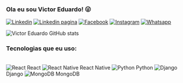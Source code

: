 ### Ola eu sou Victor Eduardo! 😜
[![Linkedin](https://img.shields.io/badge/LinkedIn-0077B5?style=for-the-badge&logo=linkedin&logoColor=white)](https://www.linkedin.com/in/victor-eduardo-dias-gon%C3%A7alves-071422251/)
[![Linkedin pagina](https://img.shields.io/badge/LinkedIn-0077B5?style=for-the-badge&logo=linkedin&logoColor=white)](https://www.linkedin.com/company/gsc-companies/?viewAsMember=true)
[![Facebook](https://img.shields.io/badge/Facebook-1877F2?style=for-the-badge&logo=facebook&logoColor=white)](@gsc_comapnies)
[![Instagram](https://img.shields.io/badge/Instagram-E4405F?style=for-the-badge&logo=instagram&logoColor=white)](https://www.instagram.com/victor_edu017/)
[![Whatsapp](https://img.shields.io/badge/WhatsApp-25D366?style=for-the-badge&logo=whatsapp&logoColor=white)](https://wa.me//5513996395898)

![Victor Eduardo GitHub stats](https://github-readme-stats.vercel.app/api?username=victoreduardo21&show_icons=true&theme=radical)

### Tecnologias que eu uso:
<div style="display: inline_blok"><br/>
<img alt="React" src="https://img.shields.io/badge/React-20232A?style=for-the-badge&logo=react&logoColor=61DAFB" />  React
<img alt="React Native" src="https://img.shields.io/badge/React_Native-20232A?style=for-the-badge&logo=react&logoColor=61DAFB" />  React Native
<img alt="Python" src="https://img.shields.io/badge/Python-3776AB?style=for-the-badge&logo=python&logoColor=white" />  Python
<img alt="Django" src="https://img.shields.io/badge/Django-092E20?style=for-the-badge&logo=django&logoColor=white" />  Django
<img alt="MongoDB" src="https://img.shields.io/badge/MongoDB-4EA94B?style=for-the-badge&logo=mongodb&logoColor=white" />  MongoDB
</div><br/>




<!--<div style="display: inline_blok"><br/> 
<img alt="HTML" src="https://img.shields.io/badge/HTML5-E34F26?style=for-the-badge&logo=html5&logoColor=white" />  HTML
<img alt="CSS" src="https://img.shields.io/badge/CSS3-1572B6?style=for-the-badge&logo=css3&logoColor=white" />  CSS
<img alt="JavaScript" src="https://img.shields.io/badge/JavaScript-F7DF1E?style=for-the-badge&logo=javascript&logoColor=black" />  JavaScript
<img alt="Bootstrap" src="https://img.shields.io/badge/Bootstrap-563D7C?style=for-the-badge&logo=bootstrap&logoColor=white" />  Bootstrap
<img alt="PHP" src="https://img.shields.io/badge/PHP-777BB4?style=for-the-badge&logo=php&logoColor=white" />  PHP
<img alt="Node" src="https://img.shields.io/badge/Node.js-43853D?style=for-the-badge&logo=node.js&logoColor=white" />  Node
</div><br/>
-->

